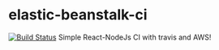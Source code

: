 # elastic-beanstalk-ci
[![Build Status](https://travis-ci.com/forkbomb-666/elastic-beanstalk-ci.svg?branch=master)](https://travis-ci.com/forkbomb-666/elastic-beanstalk-ci)
Simple React-NodeJs CI with travis and AWS!
